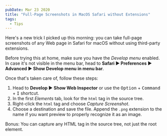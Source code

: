 ```yaml
---
pubDate: Mar 23 2020
title: "Full-Page Screenshots in MacOS Safari without Extensions"
tags:
  - Tips
---
```


Here's a new trick I picked up this morning: you can take full-page screenshots
of any Web page in Safari for macOS without using third-party extensions.

Before trying this at home, make sure you have the _Develop menu_ enabled. In
case it's not visible in the menu bar, head to **Safari ▶ Preferences ▶ Advanced
▶ Show Develop menu in menu bar**.

Once that's taken care of, follow these steps:

1. Head to **Develop ▶ Show Web Inspector** or use the <kbd>Option</kbd> +
   <kbd>Command</kbd> + <kbd>I</kbd> shortcut.
2. In the first _Elements_ tab, look for the `html` tag in the source tree.
3. Right-click the `html` tag and choose _Capture Screenshot_.
4. Choose a destination and save the file. Append the `.png` extension to the
   name if you want preview to properly recognize it as an image.

Bonus: You can capture any HTML tag in the source tree, not just the root
element.
